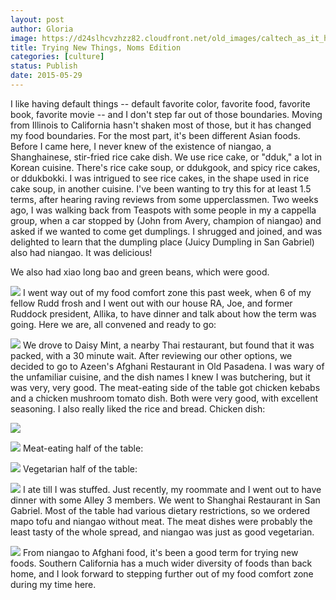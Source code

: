 ```yaml
---
layout: post
author: Gloria
image: https://d24slhcvzhzz82.cloudfront.net/old_images/caltech_as_it_happens/6a0105349b8251970b01bb08343318970d.jpg
title: Trying New Things, Noms Edition
categories: [culture]
status: Publish
date: 2015-05-29
---
```


I like having default things -- default favorite color, favorite food, favorite book, favorite movie -- and I don't step far out of those boundaries. Moving from Illinois to California hasn't shaken most of those, but it has changed my food boundaries. 
For the most part, it's been different Asian foods. Before I came here, I never knew of the existence of niangao, a Shanghainese, stir-fried rice cake dish. We use rice cake, or "dduk," a lot in Korean cuisine. There's rice cake soup, or ddukgook, and spicy rice cakes, or ddukbokki. I was intrigued to see rice cakes, in the shape used in rice cake soup, in another cuisine. I've been wanting to try this for at least 1.5 terms, after hearing raving reviews from some upperclassmen. Two weeks ago, I was walking back from Teaspots with some people in my a cappella group, when a car stopped by (John from Avery, champion of niangao) and asked if we wanted to come get dumplings. I shrugged and joined, and was delighted to learn that the dumpling place (Juicy Dumpling in San Gabriel) also had niangao. It was delicious!

We also had xiao long bao and green beans, which were good.


![](https://d24slhcvzhzz82.cloudfront.net/old_images/caltech_as_it_happens/6a0105349b8251970b01b8d119c883970c.jpg)
I went way out of my food comfort zone this past week, when 6 of my fellow Rudd frosh and I went out with our house RA, Joe, and former Ruddock president, Allika, to have dinner and talk about how the term was going. Here we are, all convened and ready to go:


![](https://d24slhcvzhzz82.cloudfront.net/old_images/caltech_as_it_happens/6a0105349b8251970b01bb0834335c970d.jpg)
We drove to Daisy Mint, a nearby Thai restaurant, but found that it was packed, with a 30 minute wait. After reviewing our other options, we decided to go to Azeen's Afghani Restaurant in Old Pasadena. I was wary of the unfamiliar cuisine, and the dish names I knew I was butchering, but it was very, very good. The meat-eating side of the table got chicken kebabs and a chicken mushroom tomato dish. Both were very good, with excellent seasoning. I also really liked the rice and bread. Chicken dish:


![](https://d24slhcvzhzz82.cloudfront.net/old_images/caltech_as_it_happens/6a0105349b8251970b01b8d119c89a970c.jpg)

![](https://d24slhcvzhzz82.cloudfront.net/old_images/caltech_as_it_happens/6a0105349b8251970b01b8d119c8a1970c.jpg)
Meat-eating half of the table:


![](https://d24slhcvzhzz82.cloudfront.net/old_images/caltech_as_it_happens/6a0105349b8251970b01b7c7903648970b.jpg)
Vegetarian half of the table:


![](https://d24slhcvzhzz82.cloudfront.net/old_images/caltech_as_it_happens/6a0105349b8251970b01bb08343381970d.jpg)
I ate till I was stuffed. Just recently, my roommate and I went out to have dinner with some Alley 3 members. We went to Shanghai Restaurant in San Gabriel. Most of the table had various dietary restrictions, so we ordered mapo tofu and niangao without meat. The meat dishes were probably the least tasty of the whole spread, and niangao was just as good vegetarian.


![](https://d24slhcvzhzz82.cloudfront.net/old_images/caltech_as_it_happens/6a0105349b8251970b01bb08343389970d.jpg)
From niangao to Afghani food, it's been a good term for trying new foods. Southern California has a much wider diversity of foods than back home, and I look forward to stepping further out of my food comfort zone during my time here.

